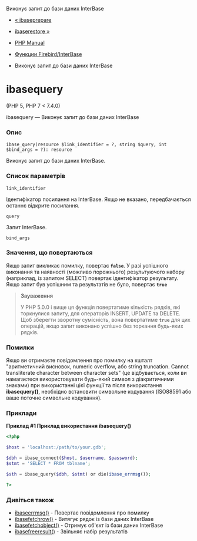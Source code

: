 Виконує запит до бази даних InterBase

-   [« ibaseprepare](function.ibase-prepare.html)
    
-   [ibaserestore »](function.ibase-restore.html)
    
-   [PHP Manual](index.html)
    
-   [Функции Firebird/InterBase](ref.ibase.html)
    
-   Виконує запит до бази даних InterBase
    

# ibasequery

(PHP 5, PHP 7 < 7.4.0)

ibasequery — Виконує запит до бази даних InterBase

### Опис

```methodsynopsis
ibase_query(resource $link_identifier = ?, string $query, int $bind_args = ?): resource
```

Виконує запит до бази даних InterBase.

### Список параметрів

`link_identifier`

Ідентифікатор посилання на InterBase. Якщо не вказано, передбачається останнє відкрите посилання.

`query`

Запит InterBase.

`bind_args`

### Значення, що повертаються

Якщо запит викликає помилку, повертає **`false`**. У разі успішного виконання та наявності (можливо порожнього) результуючого набору (наприклад, із запитом SELECT) повертає ідентифікатор результату. Якщо запит був успішним та результатів не було, повертає **`true`**

> **Зауваження**
> 
> У PHP 5.0.0 і вище ця функція повертатиме кількість рядків, які торкнулися запиту, для операторів INSERT, UPDATE та DELETE. Щоб зберегти зворотну сумісність, вона повертатиме **`true`** для цих операцій, якщо запит виконано успішно без торкання будь-яких рядків.

### Помилки

Якщо ви отримаєте повідомлення про помилку на кшталт "аритметичний висновок, numeric overflow, або string truncation. Cannot transliterate character between character sets" (це відбувається, коли ви намагаєтеся використовувати будь-який символ з діакритичними знаками) при використанні цієї функції та після використання **ibasequery()**, необхідно встановити символьне кодування (ISO88591 або ваше поточне символьне кодування).

### Приклади

**Приклад #1 Приклад використання **ibasequery()****

```php
<?php

$host = 'localhost:/path/to/your.gdb';

$dbh = ibase_connect($host, $username, $password);
$stmt = 'SELECT * FROM tblname';

$sth = ibase_query($dbh, $stmt) or die(ibase_errmsg());

?>
```

### Дивіться також

-   [ibaseerrmsg()](function.ibase-errmsg.html) - Повертає повідомлення про помилку
-   [ibasefetchrow()](function.ibase-fetch-row.html) - Витягує рядок із бази даних InterBase
-   [ibasefetchobject()](function.ibase-fetch-object.html) - Отримує об'єкт із бази даних InterBase
-   [ibasefreeresult()](function.ibase-free-result.html) - Звільняє набір результатів